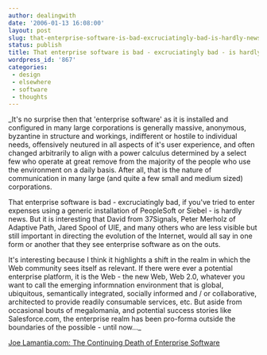 ```yaml
---
author: dealingwith
date: '2006-01-13 16:08:00'
layout: post
slug: that-enterprise-software-is-bad-excruciatingly-bad-is-hardly-news
status: publish
title: That enterprise software is bad - excruciatingly bad - is hardly news.
wordpress_id: '867'
categories:
 - design
 - elsewhere
 - software
 - thoughts
---
```


_It's no surprise then that 'enterprise software' as it is installed and
configured in many large corporations is generally massive, anonymous,
byzantine in structure and workings, indifferent or hostile to individual
needs, offensively neutured in all aspects of it's user experience, and often
changed arbitrarily to align with a power calculus determined by a select few
who operate at great remove from the majority of the people who use the
environment on a daily basis. After all, that is the nature of communication
in many large (and quite a few small and medium sized) corporations.

That enterprise software is bad - excruciatingly bad, if you've tried to enter
expenses using a generic installation of PeopleSoft or Siebel - is hardly
news. But it is interesting that David from 37Signals, Peter Merholz of
Adaptive Path, Jared Spool of UIE, and many others who are less visible but
still important in directing the evolution of the Internet, would all say in
one form or another that they see enterprise software as on the outs.

It's interesting because I think it highlights a shift in the realm in which
the Web community sees itself as relevant. If there were ever a potential
enterprise platform, it is the Web - the new Web, Web 2.0, whatever you want
to call the emerging informnation environment that is global, ubiquitous,
semantically integrated, socially informed and / or collaborative, architected
to provide readily consumable services, etc. But aside from occasional bouts
of megalomania, and potential success stories like Salesforce.com, the
enterprise realm has been pro-forma outside the boundaries of the possible -
until now..._

[Joe Lamantia.com: The Continuing Death of Enterprise Software][1]

   [1]: http://www.joelamantia.com/blog/archives/ideas/more_on_enterprise_software_is_dead.html

